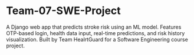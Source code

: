 # Team-07-SWE-Project
A Django web app that predicts stroke risk using an ML model. Features OTP-based login, health data input, real-time predictions, and risk history visualization. Built by Team HealrtGuard for a Software Engineering course project.
